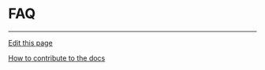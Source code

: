# FAQ

---
[Edit this page](https://github.com/saascade/platform.saascade.com/edit/main/Hub/FAQ/README.md)

[How to contribute to the docs](../HowToContribute/README.md)
